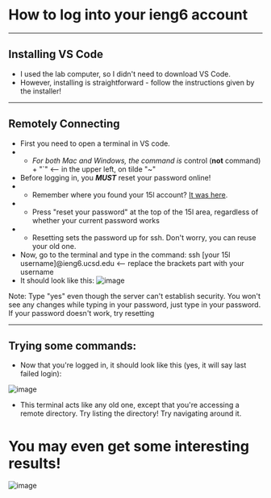 # How to log into your ieng6 account

***

## Installing VS Code
- I used the lab computer, so I didn't need to download VS Code. 
- However, installing is straightforward - follow the instructions given by the installer!

***

## Remotely Connecting
- First you need to open a terminal in VS code. 
-  * _For both Mac and Windows, the command is_ control (**not** command) + "\`" <-- in the upper left, on tilde "~"
- Before logging in, you _**MUST**_ reset your password online!
-  * Remember where you found your 15l account? [It was here](https://jpolitz.github.io/cse-15l-lab-report/index.html).
-  * Press "reset your password" at the top of the 15l area, regardless of whether your current password works
-  * Resetting sets the password up for ssh. Don't worry, you can reuse your old one.
- Now, go to the terminal and type in the command: ssh [your 15l username]@ieng6.ucsd.edu <-- replace the brackets part with your username
- It should look like this:
![image](https://user-images.githubusercontent.com/43625295/211910009-765fcbab-e838-42c1-b14a-3b1d8f6fdcc4.png)


Note: Type "yes" even though the server can't establish security. You won't see any changes while typing in your password, just type in your password. If your password doesn't work, try resetting


***


## Trying some commands:

- Now that you're logged in, it should look like this (yes, it will say last failed login):

![image](https://user-images.githubusercontent.com/43625295/211909592-bbaaec64-621c-46fd-b519-ea1a25589f7d.png)

- This terminal acts like any old one, except that you're accessing a remote directory. Try listing the directory! Try navigating around it.


# You may even get some interesting results!

![image](https://user-images.githubusercontent.com/43625295/211910481-b13246e6-585b-47e7-9620-ba6e7ef32b54.png)


